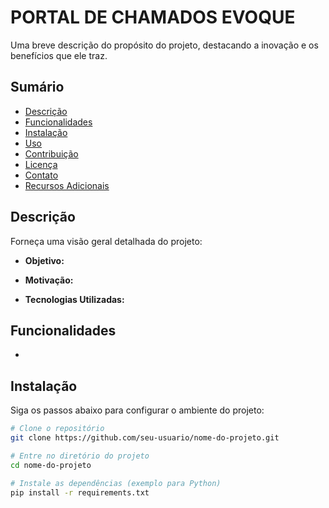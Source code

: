 # PORTAL DE CHAMADOS EVOQUE

Uma breve descrição do propósito do projeto, destacando a inovação e os benefícios que ele traz. 

## Sumário

- [Descrição](#descrição)
- [Funcionalidades](#funcionalidades)
- [Instalação](#instalação)
- [Uso](#uso)
- [Contribuição](#contribuição)
- [Licença](#licença)
- [Contato](#contato)
- [Recursos Adicionais](#recursos-adicionais)

## Descrição

Forneça uma visão geral detalhada do projeto:
- **Objetivo:**

  
- **Motivação:**

  
- **Tecnologias Utilizadas:**

  
## Funcionalidades

- 

## Instalação

Siga os passos abaixo para configurar o ambiente do projeto:

```bash
# Clone o repositório
git clone https://github.com/seu-usuario/nome-do-projeto.git

# Entre no diretório do projeto
cd nome-do-projeto

# Instale as dependências (exemplo para Python)
pip install -r requirements.txt

